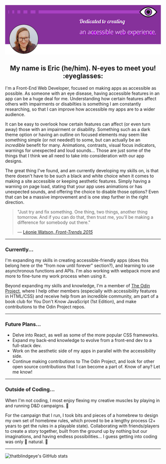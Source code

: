 <img alt="A banner with the text, 'dedicated to creating an accessible web experience.'" src="./gitbanner.png">

<h2 align="center">My name is Eric (he/him). N-eyes to meet you! :eyeglasses:</h2>

I'm a Front-End Web Developer, focused on making apps as accessible as possible. As someone with an eye disease, having accessible features in an app can be a huge deal for me. Understanding how certain features affect others with impairments or disabilties is something I am constantly researching, so that I can improve how accessible my apps are to a wider audience.

It can be easy to overlook how certain features can affect (or even turn away) those with an impairment or disability. Something such as a dark theme option or having an outline on focused elements may seem like something simple (or not needed!) to some, but can actually be an *incredible* benefit for many. Animations, contrasts, visual focus indicators, warnings for unexpected and loud sounds... Those are just some of the things that I think we all need to take into consideration with our app designs.

The great thing I've found, and am currently developing my skills on, is that there doesn't have to be such a black and white choice when it comes to making a site accessible or keeping aesthetic features. Simply having a warning on page load, stating that your app uses animations or has unexpected sounds, and offering the choice to disable those options? Even that can be a massive improvement and is one step further in the right direction. 

> "Just try and fix something. One thing, two things, another thing tomorrow. And if you can do that, then trust me, you'll be making a difference for somebody out there."
>
>  — [Léonie Watson, *Front-Trends 2015*](https://www.youtube.com/watch?v=qdB8SRhqvFc&t=1418s)

---

### Currently...

I'm expanding my skills in creating accessible-friendly apps (does this belong here or the "from now until forever" section?), and learning to use asynchronous functions and APIs. I'm also working with webpack more and more to fine-tune my work process when using it.

Beyond expanding my skills and knowledge, I'm a member of [The Odin Project](https://www.theodinproject.com/), where I help other members (especially with accessibility features in HTML/CSS) and receive help from an incredible community, am part of a book club for You Don't Know JavaScript (1st Edition), and make contributions to the Odin Project repos.

---

### Future Plans...

- Delve into React, as well as some of the more popular CSS frameworks.
- Expand my back-end knowledge to evolve from a front-end dev to a full-stack dev.
- Work on the aesthetic side of my apps in parallel with the accessibility side.
- Continue making contributions to The Odin Project, and look for other open source contributions that I can become a part of. Know of any? Let me know!

---

### Outside of Coding...

When I'm not coding, I most enjoy flexing my creative muscles by playing in and running D&D campaigns. :game_die:

For the campaign that I run, I took bits and pieces of a homebrew to design my own set of homebrew rules, which proved to be a lengthy process (2+ years to get the rules in a playable state). Collaborating with friends/players to create a story together, built from the ground up by nothing but our imaginations, and having endless possibilities... I guess getting into coding was only :game_die: natural. :game_die:

---

![thatblindgeye's GitHub stats](https://github-readme-stats.vercel.app/api?username=thatblindgeye&hide=stars,contribs,issues&show_icons=true&theme=midnight-purple)
